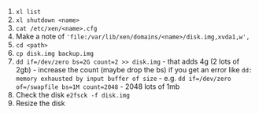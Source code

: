 

1. `xl list`
1. `xl shutdown <name>`
2. `cat /etc/xen/<name>.cfg`
3. Make a note of `'file:/var/lib/xen/domains/<name>/disk.img,xvda1,w',`
4. `cd <path>`
5. `cp disk.img backup.img`
6. `dd if=/dev/zero bs=2G count=2 >> disk.img` - that adds 4g (2 lots of 2gb) - increase the count (maybe drop the bs) if you get an error like `dd: memory exhausted by input buffer of size` - e.g. `dd if=/dev/zero of=/swapfile bs=1M count=2048` - 2048 lots of 1mb
7. Check the disk `e2fsck -f disk.img`
8. Resize the disk
